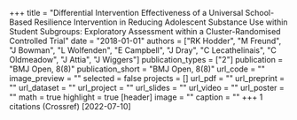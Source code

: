 +++
title = "Differential Intervention Effectiveness of a Universal School-Based Resilience Intervention in Reducing Adolescent Substance Use within Student Subgroups: Exploratory Assessment within a Cluster-Randomised Controlled Trial"
date = "2018-01-01"
authors = ["RK Hodder", "M Freund", "J Bowman", "L Wolfenden", "E Campbell", "J Dray", "C Lecathelinais", "C Oldmeadow", "J Attia", "J Wiggers"]
publication_types = ["2"]
publication = "BMJ Open, 8(8)"
publication_short = "BMJ Open, 8(8)"
url_code = ""
image_preview = ""
selected = false
projects = []
url_pdf = ""
url_preprint = ""
url_dataset = ""
url_project = ""
url_slides = ""
url_video = ""
url_poster = ""
math = true
highlight = true
[header]
image = ""
caption = ""
+++
1 citations (Crossref) [2022-07-10]

